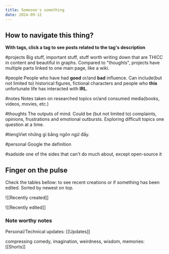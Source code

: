```yaml
---
title: Someone's something
date: 2024-09-12
---
```

## How to navigate this thing?

**With tags, click a tag to see posts related to the tag's description**

#projects
Big stuff, important stuff, stuff worth writing down that are THICC in content and beautiful in graphs. Compared to "thoughts", projects have multiple parts linked to one main page, like a wiki.

#people
People who have had **good** or/and **bad** influence. Can include(but not limited to) historical figures, fictional characters and people who **this** unfortunate life has interacted with **IRL**.

#notes
Notes taken on researched topics or/and consumed media(books, videos, movies, etc.)

#thoughts
The outputs of mind. Could be (but not limited to) complaints, opinions, frustrations and emotional outbursts. Exploring difficult topics one question at a time.

#tiengViet
những gì bằng ngôn ngữ đấy.

#personal
Google the definition

#sadside
one of the sides that can't do much about, except open-source it
## Finger on the pulse

Check the tables bellow: to see recent creations or if something has been edited. Sorted by newest on top.

![[Recently created]]

![[Recently edited]]

### Note worthy notes
Personal/Technical updates:
[[Updates]]

compressing comedy, imagination, weirdness, wisdom, memories:
[[Shorts]]

